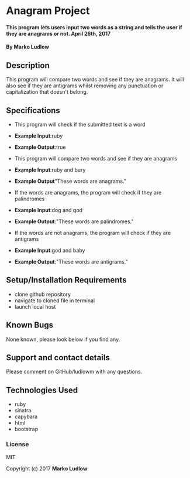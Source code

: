 # Anagram Project

#### This program lets users input two words as a string and tells the user if they are anagrams or not. April 26th, 2017

#### By Marko Ludlow

## Description
This program will compare two words and see if they are anagrams. It will also see if they are antigrams whilst removing any punctuation or capitalization that doesn't belong.


## Specifications

*  This program will check if the submitted text is a word
* **Example Input**:ruby
* **Example Output**:true

*  This program will compare two words and see if they are anagrams
  * **Example Input**:ruby and bury
  * **Example Output**"These words are anagrams."

*  If the words are anagrams, the program will check if they are palindromes
  * **Example Input**:dog and god
  * **Example Output**:"These words are palindromes."

*  If the words are not anagrams, the program will check if they are antigrams
  * **Example Input**:god and baby
  * **Example Output**:"These words are antigrams."



## Setup/Installation Requirements

* clone github repository
* navigate to cloned file in terminal
* launch local host


## Known Bugs

None known, please look below if you find any.

## Support and contact details

Please comment on GitHub/ludlowm with any questions.

## Technologies Used
* ruby
* sinatra
* capybara
* html
* bootstrap

### License

MIT

Copyright (c) 2017 **Marko Ludlow**
